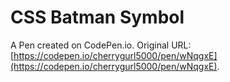 # CSS Batman Symbol

A Pen created on CodePen.io. Original URL: [https://codepen.io/cherrygurl5000/pen/wNqgxE](https://codepen.io/cherrygurl5000/pen/wNqgxE).


